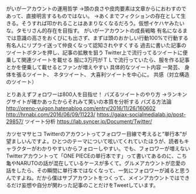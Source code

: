 がいがーアカウントの運用哲学
→頭の良さや皮肉要素は文章からにおわすのであって、直接明言するものではない。
→あくまでフィクションの存在として生きる。そうすれば叩かれることはあまりなくなるだろう。仮想イケハヤみたいな。タモリさん的存在を目指す。
がいがーアカウントの成長戦略
有名になるまでは意識の高さをおくびにも出さず、まずは頭のおかしい行動100%で行動する
有名人にリプライ送って仲良くなって認知されやすくする
過去に書いた記事のツイートボタンを押し、記事の拡散を狙う
Twitter上で流行ってるツイートに便乗して関連ツイートを載せる
服に3万円がＴＬで流行っていたら、服を作る記事とかを便乗して載せるとファンが増えやすい
具体的なツイート内容
一発芸、
身体を張るツイート、
ネタツイート、
大喜利ツイートを中心に。
共感（対立構造のツイート）

とりあえずフォロワーは800人を目指せ！
バズるツイートのやり方
→ランキングサイトが確かあったからそれみて笑いの本質を分析する
バズる方法論
http://oreno-yuigon.hatenablog.com/entry/2016/11/26/160602
http://hrnabi.com/2016/06/09/11223/
https://gaiax-socialmedialab.jp/post-29857/
ツイート分析
https://lab.syncer.jp/Document/Twitter/


カツセマサヒコ
Twitterのアカウントってフォロワー目線で考えると“単行本”が望ましいんですよ。ひとつのテーマについて呟いてくれていたほうが、読者もキャラクターがわかりやすいからフォローしやすい。でも、フォロワーが増えないTwitterアカウントって「ONE PIECEの単行本です」って書いてあるのに、こち亀やNARUTOの話が混在しているケースが多くて。グルメアカウントが恋愛の話をしたら、その瞬間に単行本ではなくなって、一気にフォロワーが減ると思うんですよね。だから僕はサブアカウントをつくって、メインアカウントではできるだけ妄想や自分が関わった記事のことだけをTweetしています。
